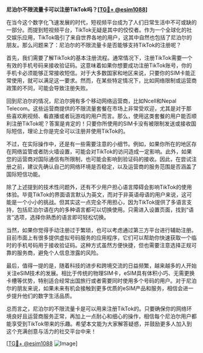 **尼泊尔不限流量卡可以注册TikTok吗？[[TG💪+ @esim1088](https://t.me/s/esim1088)]**

在当今这个数字化飞速发展的时代，短视频平台成为了人们日常生活中不可或缺的一部分。而提到短视频平台，TikTok无疑是其中的佼佼者。作为一个全球化的社交娱乐应用，TikTok吸引了来自世界各地的用户，这其中自然也包括了尼泊尔的朋友。那么问题来了：尼泊尔的不限流量卡是否能够支持TikTok的注册呢？

首先，我们需要了解TikTok的基本注册流程。通常情况下，注册TikTok需要一个有效的手机号码来接收验证码。这意味着如果你想要成功注册TikTok账号，你的手机卡必须能够正常接收短信。对于大多数国家和地区来说，只要你的SIM卡能正常使用，就可以满足这一要求。然而，在某些特定情况下，比如网络限制或运营商政策的不同，可能会导致注册失败。

回到尼泊尔的情况，尼泊尔拥有多个移动网络运营商，比如Ncell和Nepal Telecom。这些运营商提供的不限流量套餐在市场上非常受欢迎，尤其是对于那些喜欢刷视频、看直播或者玩游戏的用户而言。那么，使用这类套餐的用户能否顺利注册TikTok呢？答案是肯定的！只要你所使用的SIM卡没有被限制发送或接收国际短信，理论上你是完全可以注册并使用TikTok的。

不过，在实际操作中，还是有一些需要注意的小细节。例如，如果你所在的地区存在网络监管或者防火墙设置，可能会对TikTok的访问造成一定影响。此外，如果您的运营商对国际通信有所限制，也可能会影响到验证码的接收。因此，在尝试注册之前，建议先确认自己的网络环境是否稳定，以及运营商的服务范围是否涵盖了国际短信功能。

除了上述提到的技术性问题外，还有不少用户担心语言障碍会影响TikTok的使用体验。毕竟TikTok的界面语言默认为英文，而对于非英语母语的用户来说，这可能是一个小小的挑战。但其实这一点完全不用担心，因为TikTok提供了多语言支持，包括尼泊尔语在内的多种语言都可以切换使用。只需进入设置页面，找到“语言”选项，选择你熟悉的语言即可轻松切换。

当然，如果你觉得手动注册过于繁琐，也可以考虑通过第三方平台进行辅助注册。目前市面上有很多提供虚拟号码服务的应用程序，它们可以帮助你快速获取一个临时的手机号码用于接收验证码。这种方式虽然方便快捷，但也需要注意选择正规可靠的服务商，避免个人信息泄露的风险。

最后，值得一提的是，随着科技的进步和跨境交流的日益频繁，越来越多的人开始关注eSIM技术的发展。相比于传统的物理SIM卡，eSIM具有体积小巧、无需更换卡槽等优势，特别适合经常出国旅行或者需要同时使用多个号码的用户。对于尼泊尔的朋友来说，如果未来有机会接触到更多优质的eSIM产品和服务，相信会进一步提升他们的数字生活品质。

总而言之，尼泊尔的不限流量卡是可以用来注册TikTok的。只要确保你的网络环境良好且运营商服务正常，再加上一点耐心和细心的操作，相信每个尼泊尔用户都能享受到TikTok带来的乐趣。希望本文能为大家解答疑惑，并鼓励更多人加入到这个充满创意与活力的社交平台中来！

[[TG💪+ @esim1088](https://t.me/s/esim1088) ![Image](https://i.postimg.cc/4NQfJmqS/Snipaste-2025-05-13-00-14-12.png)]